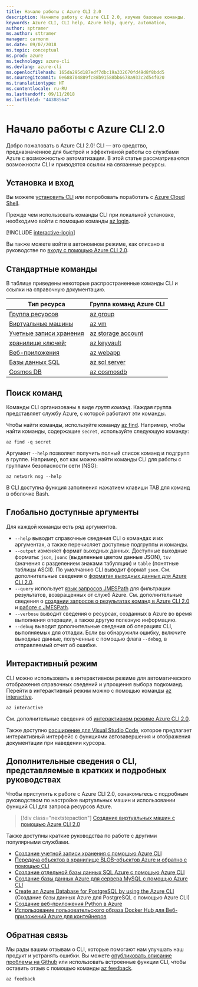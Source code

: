 ```yaml
---
title: Начало работы с Azure CLI 2.0
description: Начните работу с Azure CLI 2.0, изучив базовые команды.
keywords: Azure CLI, CLI help, Azure help, query, automation,
author: sptramer
ms.author: sttramer
manager: carmonm
ms.date: 09/07/2018
ms.topic: conceptual
ms.prod: azure
ms.technology: azure-cli
ms.devlang: azure-cli
ms.openlocfilehash: 165da295d187edf7dbc19a332670fd49d8f8bdd5
ms.sourcegitcommit: 0e688704889fc88b91588bb6678a933c2d54f020
ms.translationtype: HT
ms.contentlocale: ru-RU
ms.lasthandoff: 09/11/2018
ms.locfileid: "44388564"
---
```

# <a name="get-started-with-azure-cli-20"></a>Начало работы с Azure CLI 2.0

Добро пожаловать в Azure CLI 2.0! CLI — это средство, предназначенное для быстрой и эффективной работы со службами Azure с возможностью автоматизации. В этой статье рассматриваются возможности CLI и приводятся ссылки на связанные ресурсы.

## <a name="install-and-sign-in"></a>Установка и вход

Вы можете [установить CLI](install-azure-cli.md) или попробовать поработать с [Azure Cloud Shell](/azure/cloud-shell/overview).

Прежде чем использовать команды CLI при локальной установке, необходимо войти с помощью команды [az login](/cli/azure/reference-index#az-login).

[!INCLUDE [interactive-login](includes/interactive-login.md)]

Вы также можете войти в автономном режиме, как описано в руководстве по [входу с помощью Azure CLI 2.0](authenticate-azure-cli.md).

## <a name="common-commands"></a>Стандартные команды

В таблице приведены некоторые распространенные команды CLI и ссылки на справочную документацию.

| Тип ресурса | Группа команд Azure CLI |
|---------------|-------------------------|
| [Группа ресурсов](/azure/azure-resource-manager/resource-group-overview) | [az group](/cli/azure/group) |
| [Виртуальные машины](/azure/virtual-machines) | [az vm](/cli/azure/vm) |
| [Учетные записи хранения](/azure/storage/common/storage-introduction) | [az storage account](/cli/azure/storage/account) |
| [хранилище ключей;](/azure/key-vault/key-vault-whatis) | [az keyvault](/cli/azure/keyvault) |
| [Веб-приложения](/azure/app-service) | [az webapp](/cli/azure/webapp) |
| [Базы данных SQL](/azure/sql-database) | [az sql server](/cli/azure/sql/server) |
| [Cosmos DB](/azure/cosmos-db) | [az cosmosdb](/cli/azure/cosmosdb) |

## <a name="finding-commands"></a>Поиск команд

Команды CLI организованы в виде _групп_ _команд_. Каждая группа представляет службу Azure, с которой работают эти команды.

Чтобы найти команды, используйте команду [az find](/cli/azure/reference-index#az-find). Например, чтобы найти команды, содержащие `secret`, используйте следующую команду:

```azurecli-interactive
az find -q secret
```

Аргумент `--help` позволяет получить полный список команд и подгрупп в группе. Например, вот как можно найти команды CLI для работы с группами безопасности сети (NSG):

```azurecli-interactive
az network nsg --help
```

В CLI доступна функция заполнения нажатием клавиши TAB для команд в оболочке Bash.

## <a name="globally-available-arguments"></a>Глобально доступные аргументы

Для каждой команды есть ряд аргументов.

* `--help` выводит справочные сведения CLI о командах и их аргументах, а также перечисляет доступные подгруппы и команды.
* `--output` изменяет формат выходных данных. Доступные выходные форматы: `json`, `jsonc` (выделенные цветом данные JSON), `tsv` (значения с разделением знаками табуляции) и `table` (понятные таблицы ASCII). По умолчанию CLI выводит формат `json`. См. дополнительные сведения о [форматах выходных данных для Azure CLI 2.0](format-output-azure-cli.md).
* `--query` использует [язык запросов JMESPath](http://jmespath.org/) для фильтрации результатов, возвращенных от служб Azure. См. дополнительные сведения о [создании запросов о результатах команд в Azure CLI 2.0](query-azure-cli.md) и [работе с JMESPath](http://jmespath.org/tutorial.html).
* `--verbose` выводит сведения о ресурсах, созданных в Azure во время выполнения операции, а также другую полезную информацию.
* `--debug` выводит дополнительные сведения об операциях CLI, выполняемых для отладки. Если вы обнаружили ошибку, включите выходные данные, полученные с помощью флага `--debug`, в отправляемый отчет об ошибке.

## <a name="interactive-mode"></a>Интерактивный режим

CLI можно использовать в интерактивном режиме для автоматического отображения справочных сведений и упрощения выбора подкоманд. Перейти в интерактивный режим можно с помощью команды [az interactive](/cli/azure/reference-index#az-interactive).

```azurecli-interactive
az interactive
```

См. дополнительные сведения об [интерактивном режиме Azure CLI 2.0](interactive-azure-cli.md).

Также доступно [расширение для Visual Studio Code](https://marketplace.visualstudio.com/items?itemName=ms-vscode.azurecli), которое предлагает интерактивный интерфейс с функциями автозавершения и отображения документации при наведении курсора.

## <a name="learn-cli-basics-with-quickstarts-and-tutorials"></a>Дополнительные сведения о CLI, представляемые в кратких и подробных руководствах

Чтобы приступить к работе с Azure CLI 2.0, ознакомьтесь с подробным руководством по настройке виртуальных машин и использовании функций CLI для запроса ресурсов Azure.

> [!div class="nextstepaction"]
> [Создание виртуальных машин с помощью Azure CLI 2.0](azure-cli-vm-tutorial.yml)

Также доступны краткие руководства по работе с другими популярными службами.

* [Создание учетной записи хранения с помощью Azure CLI](/azure/storage/common/storage-quickstart-create-storage-account-cli)
* [Передача объектов в хранилище BLOB-объектов Azure и обратно с помощью CLI](/azure/storage/blobs/storage-quickstart-blobs-cli)
* [Создание отдельной базы данных SQL Azure с помощью Azure CLI](/azure/sql-database/sql-database-get-started-cli)
* [Создание базы данных Azure для сервера MySQL с помощью Azure CLI](/azure/mysql/quickstart-create-mysql-server-database-using-azure-cli)
* [Create an Azure Database for PostgreSQL by using the Azure CLI](/azure/postgresql/quickstart-create-server-database-azure-cli) (Создание базы данных Azure для PostgreSQL с помощью Azure CLI)
* [Создание веб-приложения Python в Azure](/azure/app-service/app-service-web-get-started-python)
* [Использование пользовательского образа Docker Hub для Веб-приложений Azure для контейнеров](/azure/app-service/containers/quickstart-custom-docker-image)

## <a name="give-feedback"></a>Обратная связь

Мы рады вашим отзывам о CLI, которые помогают нам улучшать наш продукт и устранять ошибки. Вы можете [опубликовать описание проблемы на Github](https://github.com/azure/azure-cli/issues) или использовать встроенные функции CLI, чтобы оставить отзыв с помощью команды [az feedback](/cli/azure/reference-index#az-feedback).

```azurecli-interactive
az feedback
```
